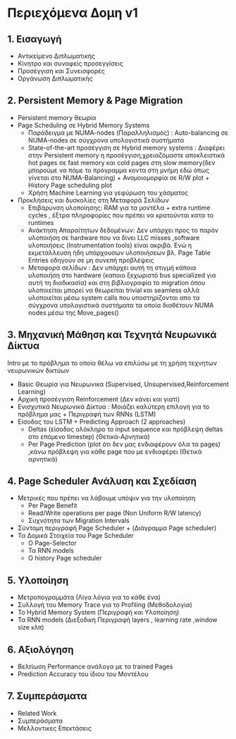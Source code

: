 # Περιεχόμενα Δομη v1
## 1. Εισαγωγή
* Αντικείμενο Διπλωματικής
* Κίνητρο και συναφείς προσεγγίσεις
* Προσέγγιση και Συνεισφορές
* Οργάνωση Διπλωματικής

## 2. Persistent Memory & Page Migration
* Persistent memory θεωρία
* Page Scheduling σε Hybrid Memory Systems
  * Παράδειγμα με NUMA-nodes (Παραλληλισμός) : Auto-balancing σε NUMA-nodes σε σύγχρονα υπολογιστικά συστήματα  
  * State-of-the-art προσέγγιση σε Hybrid memory systems : Διαφέρει στην Persistent memory η προσέγγιση,χρειαζόμαστε αποκλειστικά hot pages σε fast memory και cold pages στη slow memory(δεν μπορούμε να πάμε το πρόγραμμα κοντα στη μνήμη εδώ όπως γίνεται στο NUMA-Balancing) + Ανομοιομορφία σε R/W plot + History Page scheduling plot
  * Χρήση Machine Learning για γεφύρωση του χάσματος
* Προκλήσεις και δυσκολίες στη Μεταφορά Σελίδων
  * Επιβάρυνση υλοποίησης: RAM για τα μοντέλα + extra runtime cycles , έξτρα πληροφορίες που πρέπει να κρατούνται κατα το runtimes
  * Ανάκτηση Απαραίτητων δεδομένων:
Δεν υπάρχει προς το παρόν υλοποιήση σε hardware που να δίνει LLC misses ,software υλοποιήσεις (Instrumentation tools) είναι ακριβά. Ενώ η εκμετάλλευση ήδη υπάρχουσων υλοποιήσεων βλ. Page Table Entries οδηγούν σε μη συνεπή προβλέψεις
  * Μεταφορά σελίδων : Δεν υπάρχει αυτή τη στιγμή κάποια υλοποιήση στο hardware (καποιο ξεχωριστό bus specialized για αυτή τη διαδικασία) και στη βιβλιογραφία το migration όπου υλοποιείται μπορεί να θεωρείται trivial και seamless αλλά υλοποιείται μέσω system calls που υποστηρίζονται απο τα σύγχρονα υπολογιστικά συστήματα τα οποία διαθέτουν NUMA nodes μέσω της Move_pages()

## 3. Μηχανική Μάθηση και Τεχνητά Νευρωνικά Δίκτυα
Intro με το πρόβλημα το οποίο θέλω να επιλύσω με τη χρήση τεχνητων νευρωνικών δικτύων
* Basic Θεωρία για Νευρωνικα (Supervised, Unsupervised,Reinforcement Learning)
* Αρχική προσέγγιση Reinforcement (Δεν κάνει και γιατί)
* Ενισχυτικά Νευρωνικά Δίκτυα : Μοιάζει καλύτερη επιλογή για το πρόβλημα μας + Περιγραφή των RNNs (LSTM)
* Είσοδος του LSTM + Predicting Approach (2 approaches)
  * Deltas (είσοδος ολόκληρο το input sequence και πρόβλεψη deltas στο επόμενο timestep) (Θετικά-Αρνητικά)
  * Per Page Prediction (plot ότι δεν μας ενδιαφέρουν όλα τα pages) ,κάνω πρόβλεψη για κάθε page που με ενδιαφέρει (Θετικά αρνητικά)

## 4. Page Scheduler Ανάλυση και Σχεδίαση
* Μετρικές που πρέπει να λάβουμε υπόψιν για την υλοποίηση
  * Per Page Benefit
  * Read/Write operations per page (Non Uniform R/W latency)
  * Συχνότητα των Migration Intervals 
* Σύντομη περιγραφή Page Scheduler + (Διάγραμμα Page scheduler)
* Τα Δομικά Στοιχεία του Page Scheduler
  * Ο Page-Selector
  * Τα RNN models
  * Ο history Page scheduler

## 5. Υλοποίηση
* Μετροπογραμμάτα (Λίγα λόγια για το κάθε ένα)
* Συλλογή του Memory Trace για το Profiling (Μεθοδολογία)
* Το Hybrid Memory System (Περιγραφή και Υλοποίηση)
* Τα RNN models (Διεξοδική Περιγραφή layers , learning rate ,window size κλπ)

## 6. Αξιολόγηση
* Βελτίωση Performance ανάλογα με τα trained Pages
* Prediction Accuracy του ίδιου του Μοντέλου

## 7. Συμπεράσματα 
* Related Work
* Συμπεράσματα
* Μελλοντικες Επεκτάσεις